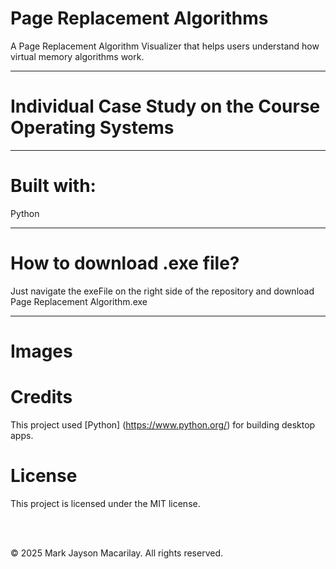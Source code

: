 # Page Replacement Algorithms
A Page Replacement Algorithm Visualizer that helps users understand how virtual memory algorithms work.
______
 # Individual Case Study on the Course Operating Systems
______
# Built with: 
Python
______
# How to download .exe file?
Just navigate the exeFile on the right side of the repository and download Page Replacement Algorithm.exe
______
# Images


# Credits
This project used [Python] (https://www.python.org/) for building desktop apps.

# License
This project is licensed under the MIT license.

<br>
<br>

© 2025 Mark Jayson Macarilay. All rights reserved.
